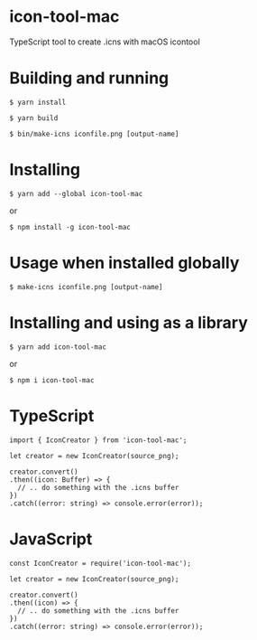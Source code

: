 icon-tool-mac
======

TypeScript tool to create .icns with macOS icontool

# Building and running

`$ yarn install`

`$ yarn build`

`$ bin/make-icns iconfile.png [output-name]`

# Installing

`$ yarn add --global icon-tool-mac`

or

`$ npm install -g icon-tool-mac`

# Usage when installed globally

`$ make-icns iconfile.png [output-name]`

# Installing and using as a library

`$ yarn add icon-tool-mac`

or

`$ npm i icon-tool-mac`

# TypeScript

```
import { IconCreator } from 'icon-tool-mac';

let creator = new IconCreator(source_png);

creator.convert()
.then((icon: Buffer) => {
  // .. do something with the .icns buffer
})
.catch((error: string) => console.error(error));
```

# JavaScript

```
const IconCreator = require('icon-tool-mac');

let creator = new IconCreator(source_png);

creator.convert()
.then((icon) => {
  // .. do something with the .icns buffer
})
.catch((error: string) => console.error(error));
```
